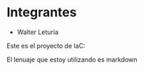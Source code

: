 # Integrantes
- Walter Leturia

Este es el proyecto de IaC:


El lenuaje que estoy utilizando es markdown
